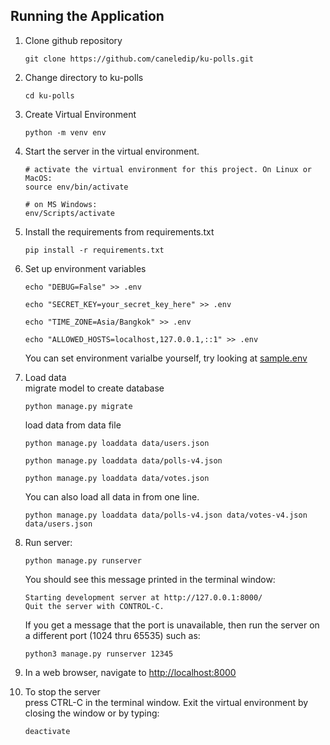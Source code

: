 ## Running the Application

1. Clone github repository
    ```
    git clone https://github.com/caneledip/ku-polls.git
    ```

2. Change directory to ku-polls
    ```
    cd ku-polls
    ```

3. Create Virtual Environment
    ```
    python -m venv env
    ```
4. Start the server in the virtual environment. 
   ```
   # activate the virtual environment for this project. On Linux or MacOS:
   source env/bin/activate

   # on MS Windows:
   env/Scripts/activate
   ```
5. Install the requirements from requirements.txt
   ```
   pip install -r requirements.txt
   ```
6. Set up environment variables

    ```
    echo "DEBUG=False" >> .env
    ```
    ```
    echo "SECRET_KEY=your_secret_key_here" >> .env
    ```
    ```
    echo "TIME_ZONE=Asia/Bangkok" >> .env
    ```
    ```
    echo "ALLOWED_HOSTS=localhost,127.0.0.1,::1" >> .env
    ```
    
    You can set environment varialbe yourself, try looking at [sample.env](sample.env)

7. Load data
   </br>migrate model to create database
    ```
    python manage.py migrate
    ```
    load data from data file
    ```
    python manage.py loaddata data/users.json

    python manage.py loaddata data/polls-v4.json

    python manage.py loaddata data/votes.json
    ```
    You can also load all data in from one line.
    ```
    python manage.py loaddata data/polls-v4.json data/votes-v4.json data/users.json
    ```

8. Run server:
   ```
   python manage.py runserver
   ```
   You should see this message printed in the terminal window:
   ```
   Starting development server at http://127.0.0.1:8000/
   Quit the server with CONTROL-C.
   ```
   If you get a message that the port is unavailable, then run the server on a different port (1024 thru 65535) such as:
   ```
   python3 manage.py runserver 12345
   ```

9. In a web browser, navigate to <http://localhost:8000>

10. To stop the server
</br>press CTRL-C in the terminal window. Exit the virtual environment by closing the window or by typing:
    ```
    deactivate
    ```